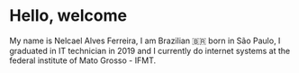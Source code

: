# Hello, welcome
My name is Nelcael Alves Ferreira, I am Brazilian 🇧🇷 born in São Paulo, I graduated in IT technician in 2019 and I currently do internet systems at the federal institute of Mato Grosso - IFMT.

<!--
**nelcael07/nelcael07** is a ✨ _special_ ✨ repository because its `README.md` (this file) appears on your GitHub profile.

Here are some ideas to get you started:

- 🔭 I’m currently working on ...
- 🌱 I’m currently learning ...
- 👯 I’m looking to collaborate on ...
- 🤔 I’m looking for help with ...
- 💬 Ask me about ...
- 📫 How to reach me: ...
- 😄 Pronouns: ...
- ⚡ Fun fact: ...
-->
